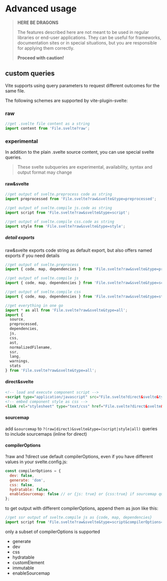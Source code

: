 # Advanced usage

> **HERE BE DRAGONS**
>
> The features described here are not meant to be used in regular libraries or end-user applications.
> They can be useful for frameworks, documentation sites or in special situations, but you are responsible for applying them correctly.
>
> **Proceed with caution!**

## custom queries

Vite supports using query parameters to request different outcomes for the same file.

The following schemes are supported by vite-plugin-svelte:

### raw

```js
//get .svelte file content as a string
import content from 'File.svelte?raw';
```

### experimental

In addition to the plain .svelte source content, you can use special svelte queries.

> These svelte subqueries are experimental, availability, syntax and output format may change

#### raw&svelte

```js
//get output of svelte.preprocess code as string
import preprocessed from 'File.svelte?raw&svelte&type=preprocessed';
```

```js
//get output of svelte.compile js.code as string
import script from 'File.svelte?raw&svelte&type=script';
```

```js
//get output of svelte.compile css.code as string
import style from 'File.svelte?raw&svelte&type=style';
```

##### detail exports

raw&svelte exports code string as default export, but also offers named exports if you need details

```js
//get output of svelte.preprocess
import { code, map, dependencies } from 'File.svelte?raw&svelte&type=preprocessed';
```

```js
//get output of svelte.compile js
import { code, map, dependencies } from 'File.svelte?raw&svelte&type=script';
```

```js
//get output of svelte.compile css
import { code, map, dependencies } from 'File.svelte?raw&svelte&type=style';
```

```js
//get everything in one go
import * as all from 'File.svelte?raw&svelte&type=all';
import {
  source,
  preprocessed,
  dependencies,
  js,
  css,
  ast,
  normalizedFilename,
  ssr,
  lang,
  warnings,
  stats
} from 'File.svelte?raw&svelte&type=all';
```

#### direct&svelte

```html
<!-- load and execute component script -->
<script type="application/javascript" src="File.svelte?direct&svelte&type=script&lang.js" />
<!-- embed component style as css -->
<link rel="stylesheet" type="text/css" href="File.svelte?direct&svelte&type=style&lang.css" />
```

#### sourcemap

add `&sourcemap` to `?(raw|direct)&svelte&type=(script|style|all)` queries to include sourcemaps (inline for direct)

#### compilerOptions

?raw and ?direct use default compilerOptions, even if you have different values in your svelte.config.js:

```js
const compilerOptions = {
  dev: false,
  generate: 'dom',
  css: false,
  hydratable: false,
  enableSourcemap: false // or {js: true} or {css:true} if sourcemap query is set
};
```

to get output with different compilerOptions, append them as json like this:

```js
//get ssr output of svelte.compile js as {code, map, dependencies}
import script from 'File.svelte?raw&svelte&type=script&compilerOptions={"generate":"ssr"}';
```

only a subset of compilerOptions is supported

- generate
- dev
- css
- hydratable
- customElement
- immutable
- enableSourcemap

